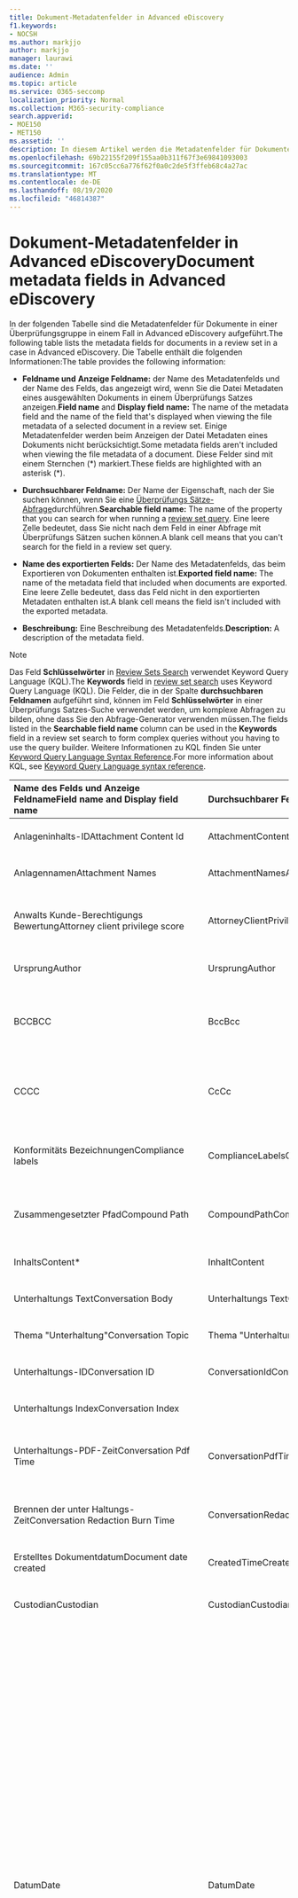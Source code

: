 ```yaml
---
title: Dokument-Metadatenfelder in Advanced eDiscovery
f1.keywords:
- NOCSH
ms.author: markjjo
author: markjjo
manager: laurawi
ms.date: ''
audience: Admin
ms.topic: article
ms.service: O365-seccomp
localization_priority: Normal
ms.collection: M365-security-compliance
search.appverid:
- MOE150
- MET150
ms.assetid: ''
description: In diesem Artikel werden die Metadatenfelder für Dokumente in einem Überprüfungs Satz in einem Fall in Advanced eDiscovery in Microsoft 365 definiert.
ms.openlocfilehash: 69b22155f209f155aa0b311f67f3e69841093003
ms.sourcegitcommit: 167c05cc6a776f62f0a0c2de5f3ffeb68c4a27ac
ms.translationtype: MT
ms.contentlocale: de-DE
ms.lasthandoff: 08/19/2020
ms.locfileid: "46814387"
---
```

# <a name="document-metadata-fields-in-advanced-ediscovery"></a><span data-ttu-id="d793c-103">Dokument-Metadatenfelder in Advanced eDiscovery</span><span class="sxs-lookup"><span data-stu-id="d793c-103">Document metadata fields in Advanced eDiscovery</span></span>

<span data-ttu-id="d793c-104">In der folgenden Tabelle sind die Metadatenfelder für Dokumente in einer Überprüfungsgruppe in einem Fall in Advanced eDiscovery aufgeführt.</span><span class="sxs-lookup"><span data-stu-id="d793c-104">The following table lists the metadata fields for documents in a review set in a case in Advanced eDiscovery.</span></span> <span data-ttu-id="d793c-105">Die Tabelle enthält die folgenden Informationen:</span><span class="sxs-lookup"><span data-stu-id="d793c-105">The table provides the following information:</span></span>

- <span data-ttu-id="d793c-106">**Feldname und** **Anzeige Feldname:** der Name des Metadatenfelds und der Name des Felds, das angezeigt wird, wenn Sie die Datei Metadaten eines ausgewählten Dokuments in einem Überprüfungs Satzes anzeigen.</span><span class="sxs-lookup"><span data-stu-id="d793c-106">**Field name** and **Display field name:** The name of the metadata field and the name of the field that's displayed when viewing the file metadata of a selected document in a review set.</span></span> <span data-ttu-id="d793c-107">Einige Metadatenfelder werden beim Anzeigen der Datei Metadaten eines Dokuments nicht berücksichtigt.</span><span class="sxs-lookup"><span data-stu-id="d793c-107">Some metadata fields aren't included when viewing the file metadata of a document.</span></span> <span data-ttu-id="d793c-108">Diese Felder sind mit einem Sternchen (\*) markiert.</span><span class="sxs-lookup"><span data-stu-id="d793c-108">These fields are highlighted with an asterisk (\*).</span></span>

- <span data-ttu-id="d793c-109">**Durchsuchbarer Feldname:** Der Name der Eigenschaft, nach der Sie suchen können, wenn Sie eine [Überprüfungs Sätze-Abfrage](review-set-search.md)durchführen.</span><span class="sxs-lookup"><span data-stu-id="d793c-109">**Searchable field name:** The name of the property that you can search for when running a [review set query](review-set-search.md).</span></span> <span data-ttu-id="d793c-110">Eine leere Zelle bedeutet, dass Sie nicht nach dem Feld in einer Abfrage mit Überprüfungs Sätzen suchen können.</span><span class="sxs-lookup"><span data-stu-id="d793c-110">A blank cell means that you can't search for the field in a review set query.</span></span>

- <span data-ttu-id="d793c-111">**Name des exportierten Felds:** Der Name des Metadatenfelds, das beim Exportieren von Dokumenten enthalten ist.</span><span class="sxs-lookup"><span data-stu-id="d793c-111">**Exported field name:** The name of the metadata field that included when documents are exported.</span></span>  <span data-ttu-id="d793c-112">Eine leere Zelle bedeutet, dass das Feld nicht in den exportierten Metadaten enthalten ist.</span><span class="sxs-lookup"><span data-stu-id="d793c-112">A blank cell means the field isn't included with the exported metadata.</span></span>

- <span data-ttu-id="d793c-113">**Beschreibung:** Eine Beschreibung des Metadatenfelds.</span><span class="sxs-lookup"><span data-stu-id="d793c-113">**Description:** A description of the metadata field.</span></span>

> [!NOTE]
> <span data-ttu-id="d793c-114">Das Feld **Schlüsselwörter** in [Review Sets Search](https://docs.microsoft.com/microsoft-365/compliance/review-set-search) verwendet Keyword Query Language (KQL).</span><span class="sxs-lookup"><span data-stu-id="d793c-114">The **Keywords** field in [review set search](https://docs.microsoft.com/microsoft-365/compliance/review-set-search) uses Keyword Query Language (KQL).</span></span> <span data-ttu-id="d793c-115">Die Felder, die in der Spalte **durchsuchbaren Feldnamen** aufgeführt sind, können im Feld **Schlüsselwörter** in einer Überprüfungs Satzes-Suche verwendet werden, um komplexe Abfragen zu bilden, ohne dass Sie den Abfrage-Generator verwenden müssen.</span><span class="sxs-lookup"><span data-stu-id="d793c-115">The fields listed in the **Searchable field name** column can be used in the **Keywords** field in a review set search to form complex queries without you having to use the query builder.</span></span> <span data-ttu-id="d793c-116">Weitere Informationen zu KQL finden Sie unter [Keyword Query Language Syntax Reference](https://go.microsoft.com/fwlink/?LinkId=269603).</span><span class="sxs-lookup"><span data-stu-id="d793c-116">For more information about KQL, see [Keyword Query Language syntax reference](https://go.microsoft.com/fwlink/?LinkId=269603).</span></span>

|<span data-ttu-id="d793c-117">Name des **Felds** und **Anzeige Feldname**</span><span class="sxs-lookup"><span data-stu-id="d793c-117">**Field name** and **Display field name**</span></span>|<span data-ttu-id="d793c-118">**Durchsuchbarer Feldname**</span><span class="sxs-lookup"><span data-stu-id="d793c-118">**Searchable field name**</span></span>|<span data-ttu-id="d793c-119">**Name des exportierten Felds**</span><span class="sxs-lookup"><span data-stu-id="d793c-119">**Exported field name**</span></span>|<span data-ttu-id="d793c-120">**Beschreibung**</span><span class="sxs-lookup"><span data-stu-id="d793c-120">**Description**</span></span>|
|:-----|:-----|:-----|:-----|
|<span data-ttu-id="d793c-121">Anlageninhalts-ID</span><span class="sxs-lookup"><span data-stu-id="d793c-121">Attachment Content Id</span></span>|<span data-ttu-id="d793c-122">AttachmentContentId</span><span class="sxs-lookup"><span data-stu-id="d793c-122">AttachmentContentId</span></span>||<span data-ttu-id="d793c-123">Anlageninhalts-ID des Elements.</span><span class="sxs-lookup"><span data-stu-id="d793c-123">Attachment content Id of the item.</span></span>|
|<span data-ttu-id="d793c-124">Anlagennamen</span><span class="sxs-lookup"><span data-stu-id="d793c-124">Attachment Names</span></span>|<span data-ttu-id="d793c-125">AttachmentNames</span><span class="sxs-lookup"><span data-stu-id="d793c-125">AttachmentNames</span></span>|<span data-ttu-id="d793c-126">Attachment_Names</span><span class="sxs-lookup"><span data-stu-id="d793c-126">Attachment_Names</span></span>|<span data-ttu-id="d793c-127">Liste der Namen von Anlagen.</span><span class="sxs-lookup"><span data-stu-id="d793c-127">List of names of attachments.</span></span>|
|<span data-ttu-id="d793c-128">Anwalts Kunde-Berechtigungs Bewertung</span><span class="sxs-lookup"><span data-stu-id="d793c-128">Attorney client privilege score</span></span>|<span data-ttu-id="d793c-129">AttorneyClientPrivilegeScore</span><span class="sxs-lookup"><span data-stu-id="d793c-129">AttorneyClientPrivilegeScore</span></span>||<span data-ttu-id="d793c-130">Inhalts Ergebnis des Anwalts-Client-Berechtigungsmodells.</span><span class="sxs-lookup"><span data-stu-id="d793c-130">Attorney-client privilege model content score.</span></span>|
|<span data-ttu-id="d793c-131">Ursprung</span><span class="sxs-lookup"><span data-stu-id="d793c-131">Author</span></span>|<span data-ttu-id="d793c-132">Ursprung</span><span class="sxs-lookup"><span data-stu-id="d793c-132">Author</span></span>|<span data-ttu-id="d793c-133">Doc_authors</span><span class="sxs-lookup"><span data-stu-id="d793c-133">Doc_authors</span></span>|<span data-ttu-id="d793c-134">Autor aus den Dokumentmetadaten.</span><span class="sxs-lookup"><span data-stu-id="d793c-134">Author from the document metadata.</span></span>|
|<span data-ttu-id="d793c-135">BCC</span><span class="sxs-lookup"><span data-stu-id="d793c-135">BCC</span></span>|<span data-ttu-id="d793c-136">Bcc</span><span class="sxs-lookup"><span data-stu-id="d793c-136">Bcc</span></span>|<span data-ttu-id="d793c-137">Email_bcc</span><span class="sxs-lookup"><span data-stu-id="d793c-137">Email_bcc</span></span>|<span data-ttu-id="d793c-138">BCC-Feld für Nachrichtentypen.</span><span class="sxs-lookup"><span data-stu-id="d793c-138">Bcc field for message types.</span></span> <span data-ttu-id="d793c-139">Format ist \*\*Display \<SMTPAddress> Name \*\*.</span><span class="sxs-lookup"><span data-stu-id="d793c-139">Format is **DisplayName \<SMTPAddress>**.</span></span>|
|<span data-ttu-id="d793c-140">CC</span><span class="sxs-lookup"><span data-stu-id="d793c-140">CC</span></span>|<span data-ttu-id="d793c-141">Cc</span><span class="sxs-lookup"><span data-stu-id="d793c-141">Cc</span></span>|<span data-ttu-id="d793c-142">Email_cc</span><span class="sxs-lookup"><span data-stu-id="d793c-142">Email_cc</span></span>|<span data-ttu-id="d793c-143">Feld CC für Nachrichtentypen.</span><span class="sxs-lookup"><span data-stu-id="d793c-143">Cc field for message types.</span></span> <span data-ttu-id="d793c-144">Format ist \*\*Display \<SMTPAddress> Name \*\*.</span><span class="sxs-lookup"><span data-stu-id="d793c-144">Format is **DisplayName \<SMTPAddress>**.</span></span>|
|<span data-ttu-id="d793c-145">Konformitäts Bezeichnungen</span><span class="sxs-lookup"><span data-stu-id="d793c-145">Compliance labels</span></span>|<span data-ttu-id="d793c-146">ComplianceLabels</span><span class="sxs-lookup"><span data-stu-id="d793c-146">ComplianceLabels</span></span>|<span data-ttu-id="d793c-147">Compliance_labels</span><span class="sxs-lookup"><span data-stu-id="d793c-147">Compliance_labels</span></span>|<span data-ttu-id="d793c-148">[Aufbewahrungs Bezeichnungen](retention.md) , die auf Inhalte in Office 365 angewendet werden.</span><span class="sxs-lookup"><span data-stu-id="d793c-148">[Retention labels](retention.md) applied to content in Office 365.</span></span>|
|<span data-ttu-id="d793c-149">Zusammengesetzter Pfad</span><span class="sxs-lookup"><span data-stu-id="d793c-149">Compound Path</span></span>|<span data-ttu-id="d793c-150">CompoundPath</span><span class="sxs-lookup"><span data-stu-id="d793c-150">CompoundPath</span></span>|<span data-ttu-id="d793c-151">Compound_path</span><span class="sxs-lookup"><span data-stu-id="d793c-151">Compound_path</span></span>|<span data-ttu-id="d793c-152">Mensch lesbarer Pfad, der die Quelle des Elements beschreibt.</span><span class="sxs-lookup"><span data-stu-id="d793c-152">Human readable path that describes the source of the item.</span></span>|
|<span data-ttu-id="d793c-153">Inhalts</span><span class="sxs-lookup"><span data-stu-id="d793c-153">Content\*</span></span>|<span data-ttu-id="d793c-154">Inhalt</span><span class="sxs-lookup"><span data-stu-id="d793c-154">Content</span></span>||<span data-ttu-id="d793c-155">Extrahierter Text des Elements.</span><span class="sxs-lookup"><span data-stu-id="d793c-155">Extracted text of the item.</span></span>|
|<span data-ttu-id="d793c-156">Unterhaltungs Text</span><span class="sxs-lookup"><span data-stu-id="d793c-156">Conversation Body</span></span>|<span data-ttu-id="d793c-157">Unterhaltungs Text</span><span class="sxs-lookup"><span data-stu-id="d793c-157">Conversation Body</span></span>||<span data-ttu-id="d793c-158">Unterhaltungs Text des Elements.</span><span class="sxs-lookup"><span data-stu-id="d793c-158">Conversation body of the item.</span></span>|
|<span data-ttu-id="d793c-159">Thema "Unterhaltung"</span><span class="sxs-lookup"><span data-stu-id="d793c-159">Conversation Topic</span></span>|<span data-ttu-id="d793c-160">Thema "Unterhaltung"</span><span class="sxs-lookup"><span data-stu-id="d793c-160">Conversation Topic</span></span>||<span data-ttu-id="d793c-161">Unterhaltungsthema des Elements.</span><span class="sxs-lookup"><span data-stu-id="d793c-161">Conversation topic of the item.</span></span>|
|<span data-ttu-id="d793c-162">Unterhaltungs-ID</span><span class="sxs-lookup"><span data-stu-id="d793c-162">Conversation ID</span></span>|<span data-ttu-id="d793c-163">ConversationId</span><span class="sxs-lookup"><span data-stu-id="d793c-163">ConversationId</span></span>|<span data-ttu-id="d793c-164">Conversation_ID</span><span class="sxs-lookup"><span data-stu-id="d793c-164">Conversation_ID</span></span>|<span data-ttu-id="d793c-165">Unterhaltungs-ID aus der Nachricht.</span><span class="sxs-lookup"><span data-stu-id="d793c-165">Conversation Id from the message.</span></span>|
|<span data-ttu-id="d793c-166">Unterhaltungs Index</span><span class="sxs-lookup"><span data-stu-id="d793c-166">Conversation Index</span></span>||<span data-ttu-id="d793c-167">Conversation_index</span><span class="sxs-lookup"><span data-stu-id="d793c-167">Conversation_index</span></span>|<span data-ttu-id="d793c-168">Unterhaltungsindex aus der Nachricht.</span><span class="sxs-lookup"><span data-stu-id="d793c-168">Conversation index from the message.</span></span>|
|<span data-ttu-id="d793c-169">Unterhaltungs-PDF-Zeit</span><span class="sxs-lookup"><span data-stu-id="d793c-169">Conversation Pdf Time</span></span>|<span data-ttu-id="d793c-170">ConversationPdfTime</span><span class="sxs-lookup"><span data-stu-id="d793c-170">ConversationPdfTime</span></span>||<span data-ttu-id="d793c-171">Datum, an dem die PDF-Version der Unterhaltung erstellt wurde.</span><span class="sxs-lookup"><span data-stu-id="d793c-171">Date when the PDF version of the conversation was created.</span></span>|
|<span data-ttu-id="d793c-172">Brennen der unter Haltungs-Zeit</span><span class="sxs-lookup"><span data-stu-id="d793c-172">Conversation Redaction Burn Time</span></span>|<span data-ttu-id="d793c-173">ConversationRedactionBurnTime</span><span class="sxs-lookup"><span data-stu-id="d793c-173">ConversationRedactionBurnTime</span></span>||<span data-ttu-id="d793c-174">Datum, an dem die PDF-Version der Unterhaltung für Chat erstellt wurde.</span><span class="sxs-lookup"><span data-stu-id="d793c-174">Date when the PDF version of the conversation was created for Chat.</span></span>|
|<span data-ttu-id="d793c-175">Erstelltes Dokumentdatum</span><span class="sxs-lookup"><span data-stu-id="d793c-175">Document date created</span></span>|<span data-ttu-id="d793c-176">CreatedTime</span><span class="sxs-lookup"><span data-stu-id="d793c-176">CreatedTime</span></span>|<span data-ttu-id="d793c-177">Doc_date_created</span><span class="sxs-lookup"><span data-stu-id="d793c-177">Doc_date_created</span></span>|<span data-ttu-id="d793c-178">Erstellungsdatum aus Dokumentmetadaten.</span><span class="sxs-lookup"><span data-stu-id="d793c-178">Create date from document metadata.</span></span>|
|<span data-ttu-id="d793c-179">Custodian</span><span class="sxs-lookup"><span data-stu-id="d793c-179">Custodian</span></span>|<span data-ttu-id="d793c-180">Custodian</span><span class="sxs-lookup"><span data-stu-id="d793c-180">Custodian</span></span>|<span data-ttu-id="d793c-181">Custodian</span><span class="sxs-lookup"><span data-stu-id="d793c-181">Custodian</span></span>|<span data-ttu-id="d793c-182">Name der Depotbank, der das Element zugeordnet wurde.</span><span class="sxs-lookup"><span data-stu-id="d793c-182">Name of the custodian the item was associated with.</span></span>|
|<span data-ttu-id="d793c-183">Datum</span><span class="sxs-lookup"><span data-stu-id="d793c-183">Date</span></span>|<span data-ttu-id="d793c-184">Datum</span><span class="sxs-lookup"><span data-stu-id="d793c-184">Date</span></span>|<span data-ttu-id="d793c-185">Datum</span><span class="sxs-lookup"><span data-stu-id="d793c-185">Date</span></span>|<span data-ttu-id="d793c-186">Date ist ein berechnetes Feld, das vom Dateityp abhängt.</span><span class="sxs-lookup"><span data-stu-id="d793c-186">Date is a computed field that depends on the file type.</span></span><br /><br /><span data-ttu-id="d793c-187">E-Mail: Sendedatum</span><span class="sxs-lookup"><span data-stu-id="d793c-187">Email: Sent date</span></span><br /><span data-ttu-id="d793c-188">E-Mail-Anlagen: Datum der letzten Änderung des Dokuments, wenn nicht verfügbar, das übergeordnete Datum gesendet</span><span class="sxs-lookup"><span data-stu-id="d793c-188">Email attachments: Last modified date of the document;if not available, the parent's Sent date</span></span><br /><span data-ttu-id="d793c-189">Eingebettete Dokumente: Datum der letzten Änderung des Dokuments; Wenn nicht verfügbar, Datum der letzten Änderung des übergeordneten Elements</span><span class="sxs-lookup"><span data-stu-id="d793c-189">Embedded documents: Last modified date of the document; if not available, the parent's last modified date</span></span><br /><span data-ttu-id="d793c-190">SPO-Dokumente (enthält moderne Anlagen): Datum der letzten Änderung in SharePoint; Wenn nicht verfügbar, Datum der letzten Änderung der Dokumente</span><span class="sxs-lookup"><span data-stu-id="d793c-190">SPO documents (includes modern attachments): SharePoint Last modified date; if not available, the documents last modified date</span></span><br /><span data-ttu-id="d793c-191">Nicht Office 365 Dokumente: Datum der letzten Änderung</span><span class="sxs-lookup"><span data-stu-id="d793c-191">Non-Office 365 documents: Last modified date</span></span><br /><span data-ttu-id="d793c-192">Besprechungen: Startdatum der Besprechung</span><span class="sxs-lookup"><span data-stu-id="d793c-192">Meetings: Meeting start date</span></span><br /><span data-ttu-id="d793c-193">Voicemail: Sendedatum</span><span class="sxs-lookup"><span data-stu-id="d793c-193">VoiceMail: Sent date</span></span><br /><span data-ttu-id="d793c-194">Chat: Datum gesendet</span><span class="sxs-lookup"><span data-stu-id="d793c-194">IM: Sent date</span></span>|
|<span data-ttu-id="d793c-195">Andere Pfade</span><span class="sxs-lookup"><span data-stu-id="d793c-195">Other paths</span></span>|<span data-ttu-id="d793c-196">Dedupedcompoundpath</span><span class="sxs-lookup"><span data-stu-id="d793c-196">Dedupedcompoundpath</span></span>|<span data-ttu-id="d793c-197">Deduped_compound_path</span><span class="sxs-lookup"><span data-stu-id="d793c-197">Deduped_compound_path</span></span>|<span data-ttu-id="d793c-198">Liste der zusammengesetzten Pfade von Dokumenten, bei denen es sich um exakte Duplikate (e-Mail: basierend auf Inhalt, Dokumente: basierend auf Hash) handelt.</span><span class="sxs-lookup"><span data-stu-id="d793c-198">List of compound paths of documents that are exact duplicates (email: based on content, documents: based on hash).</span></span>|
|<span data-ttu-id="d793c-199">Andere depotverwalter</span><span class="sxs-lookup"><span data-stu-id="d793c-199">Other custodians</span></span>|<span data-ttu-id="d793c-200">DedupedCustodians</span><span class="sxs-lookup"><span data-stu-id="d793c-200">DedupedCustodians</span></span>|<span data-ttu-id="d793c-201">Deduped_custodians</span><span class="sxs-lookup"><span data-stu-id="d793c-201">Deduped_custodians</span></span>|<span data-ttu-id="d793c-202">Liste der Verwalter von Dokumenten, bei denen es sich um exakte Duplikate handelt (für e-Mails, basierend auf dem Inhalt, für Dokumente, basierend auf Hash).</span><span class="sxs-lookup"><span data-stu-id="d793c-202">List of custodians of documents that are exact duplicates (for email, based on content; for documents, based on hash).</span></span>|
|<span data-ttu-id="d793c-203">Andere Datei-IDs</span><span class="sxs-lookup"><span data-stu-id="d793c-203">Other file IDs</span></span>|<span data-ttu-id="d793c-204">DedupedFileIds</span><span class="sxs-lookup"><span data-stu-id="d793c-204">DedupedFileIds</span></span>|<span data-ttu-id="d793c-205">Deduped_file_IDs</span><span class="sxs-lookup"><span data-stu-id="d793c-205">Deduped_file_IDs</span></span>|<span data-ttu-id="d793c-206">Liste der Datei-IDs von Dokumenten, bei denen es sich um exakte Duplikate handelt (für e-Mails basierend auf Inhalt; für Dokumente, die auf Hash basieren).</span><span class="sxs-lookup"><span data-stu-id="d793c-206">List of file IDs of documents that are exact duplicates (for email, based on content; for documents, based on hash).</span></span>|
|<span data-ttu-id="d793c-207">Dokument Kommentare</span><span class="sxs-lookup"><span data-stu-id="d793c-207">Document comments</span></span>|<span data-ttu-id="d793c-208">DocComments</span><span class="sxs-lookup"><span data-stu-id="d793c-208">DocComments</span></span>|<span data-ttu-id="d793c-209">Doc_comments</span><span class="sxs-lookup"><span data-stu-id="d793c-209">Doc_comments</span></span>|<span data-ttu-id="d793c-210">Kommentare aus den Dokumentmetadaten.</span><span class="sxs-lookup"><span data-stu-id="d793c-210">Comments from the document metadata.</span></span>|
|<span data-ttu-id="d793c-211">Dokument Unternehmen</span><span class="sxs-lookup"><span data-stu-id="d793c-211">Document company</span></span>||<span data-ttu-id="d793c-212">Doc_company</span><span class="sxs-lookup"><span data-stu-id="d793c-212">Doc_company</span></span>|<span data-ttu-id="d793c-213">Unternehmen aus den Dokumentmetadaten.</span><span class="sxs-lookup"><span data-stu-id="d793c-213">Company from the document metadata.</span></span>|
|<span data-ttu-id="d793c-214">DocIndex\*</span><span class="sxs-lookup"><span data-stu-id="d793c-214">DocIndex\*</span></span>|||<span data-ttu-id="d793c-215">Der Index in der Familie.</span><span class="sxs-lookup"><span data-stu-id="d793c-215">The index in the family.</span></span> <span data-ttu-id="d793c-216">**-1** oder **0** bedeutet, dass es sich um den Stamm handelt.</span><span class="sxs-lookup"><span data-stu-id="d793c-216">**-1** or **0** means it is the root.</span></span>|
|<span data-ttu-id="d793c-217">Dokument Schlüsselwörter</span><span class="sxs-lookup"><span data-stu-id="d793c-217">Document keywords</span></span>||<span data-ttu-id="d793c-218">Doc_keywords</span><span class="sxs-lookup"><span data-stu-id="d793c-218">Doc_keywords</span></span>|<span data-ttu-id="d793c-219">Schlüsselwörter aus den Dokumentmetadaten.</span><span class="sxs-lookup"><span data-stu-id="d793c-219">Keywords from the document metadata.</span></span>|
|<span data-ttu-id="d793c-220">Dokument geändert von</span><span class="sxs-lookup"><span data-stu-id="d793c-220">Document modified by</span></span>||<span data-ttu-id="d793c-221">Doc_modified_by</span><span class="sxs-lookup"><span data-stu-id="d793c-221">Doc_modified_by</span></span>|<span data-ttu-id="d793c-222">Datum der letzten Änderung nach aus Dokumentmetadaten.</span><span class="sxs-lookup"><span data-stu-id="d793c-222">Last modified date by from document metadata.</span></span>|
|<span data-ttu-id="d793c-223">Dokument Revision</span><span class="sxs-lookup"><span data-stu-id="d793c-223">Document Revision</span></span>||<span data-ttu-id="d793c-224">Doc_revision</span><span class="sxs-lookup"><span data-stu-id="d793c-224">Doc_revision</span></span>|<span data-ttu-id="d793c-225">Revision aus den Dokumentmetadaten.</span><span class="sxs-lookup"><span data-stu-id="d793c-225">Revision from the document metadata.</span></span>|
|<span data-ttu-id="d793c-226">Dokument Betreff</span><span class="sxs-lookup"><span data-stu-id="d793c-226">Document subject</span></span>||<span data-ttu-id="d793c-227">Doc_subject</span><span class="sxs-lookup"><span data-stu-id="d793c-227">Doc_subject</span></span>|<span data-ttu-id="d793c-228">Betreff aus den Dokumentmetadaten.</span><span class="sxs-lookup"><span data-stu-id="d793c-228">Subject from the document metadata.</span></span>|
|<span data-ttu-id="d793c-229">Dokumentvorlage</span><span class="sxs-lookup"><span data-stu-id="d793c-229">Document template</span></span>||<span data-ttu-id="d793c-230">Doc_template</span><span class="sxs-lookup"><span data-stu-id="d793c-230">Doc_template</span></span>|<span data-ttu-id="d793c-231">Vorlage aus den Dokumentmetadaten.</span><span class="sxs-lookup"><span data-stu-id="d793c-231">Template from the document metadata.</span></span>|
|<span data-ttu-id="d793c-232">Dominantes Design</span><span class="sxs-lookup"><span data-stu-id="d793c-232">Dominant theme</span></span>|<span data-ttu-id="d793c-233">DominantTheme</span><span class="sxs-lookup"><span data-stu-id="d793c-233">DominantTheme</span></span>|<span data-ttu-id="d793c-234">Dominant_theme</span><span class="sxs-lookup"><span data-stu-id="d793c-234">Dominant_theme</span></span>|<span data-ttu-id="d793c-235">Dominantes Design, berechnet für Analyse.</span><span class="sxs-lookup"><span data-stu-id="d793c-235">Dominant theme as calculated for analytics.</span></span>|
|<span data-ttu-id="d793c-236">Doppelte Teilmenge</span><span class="sxs-lookup"><span data-stu-id="d793c-236">Duplicate subset</span></span>||<span data-ttu-id="d793c-237">Duplicate_subset</span><span class="sxs-lookup"><span data-stu-id="d793c-237">Duplicate_subset</span></span>|<span data-ttu-id="d793c-238">Gruppen-ID für exakte Duplikate.</span><span class="sxs-lookup"><span data-stu-id="d793c-238">Group ID for exact duplicates.</span></span>|
|<span data-ttu-id="d793c-239">E-Mail-Adresse \*</span><span class="sxs-lookup"><span data-stu-id="d793c-239">EmailAction\*</span></span>||<span data-ttu-id="d793c-240">Email_action</span><span class="sxs-lookup"><span data-stu-id="d793c-240">Email_action</span></span>|<span data-ttu-id="d793c-241">Werte sind **None**, **Reply**oder **Forward**; basierend auf der Betreffzeile einer Nachricht.</span><span class="sxs-lookup"><span data-stu-id="d793c-241">Values are **None**, **Reply**, or **Forward**; based on the subject line of a message.</span></span>|
|<span data-ttu-id="d793c-242">E-Mail-Zustellungsbestätigung</span><span class="sxs-lookup"><span data-stu-id="d793c-242">Email Delivery Receipt</span></span>||<span data-ttu-id="d793c-243">Email_delivery_receipt</span><span class="sxs-lookup"><span data-stu-id="d793c-243">Email_delivery_receipt</span></span>|<span data-ttu-id="d793c-244">In Internet Kopfzeilen angegebene e-Mail-Adresse für Übermittlungsbestätigung.</span><span class="sxs-lookup"><span data-stu-id="d793c-244">Email address supplied in Internet Headers for delivery receipt.</span></span>|
|<span data-ttu-id="d793c-245">Importance</span><span class="sxs-lookup"><span data-stu-id="d793c-245">Importance</span></span>|<span data-ttu-id="d793c-246">EmailImportance</span><span class="sxs-lookup"><span data-stu-id="d793c-246">EmailImportance</span></span>|<span data-ttu-id="d793c-247">Email_importance</span><span class="sxs-lookup"><span data-stu-id="d793c-247">Email_importance</span></span>|<span data-ttu-id="d793c-248">Wichtigkeit der Nachricht: **0** -niedrig; **1** -normal; **2** -hoch</span><span class="sxs-lookup"><span data-stu-id="d793c-248">Importance of the message: **0** - Low; **1** - Normal; **2** - High</span></span>|
|<span data-ttu-id="d793c-249">EmailLevel</span><span class="sxs-lookup"><span data-stu-id="d793c-249">EmailLevel\*</span></span>||<span data-ttu-id="d793c-250">Email_level</span><span class="sxs-lookup"><span data-stu-id="d793c-250">Email_level</span></span>|<span data-ttu-id="d793c-251">Gibt die Ebene einer Nachricht innerhalb des e-Mail-Threads an, zu dem Sie gehört. Anlagen erben den Wert der übergeordneten Nachricht.</span><span class="sxs-lookup"><span data-stu-id="d793c-251">Indicates a message's level within the email thread it belongs to; attachments inherit its parent message's value.</span></span>|
|<span data-ttu-id="d793c-252">E-Mail-Nachrichten-ID</span><span class="sxs-lookup"><span data-stu-id="d793c-252">Email Message Id</span></span>||<span data-ttu-id="d793c-253">Email_message_ID</span><span class="sxs-lookup"><span data-stu-id="d793c-253">Email_message_ID</span></span>|<span data-ttu-id="d793c-254">Internet Nachrichten-ID aus der Nachricht.</span><span class="sxs-lookup"><span data-stu-id="d793c-254">Internet message Id from the message.</span></span>|
|<span data-ttu-id="d793c-255">EmailReadReceipt\*</span><span class="sxs-lookup"><span data-stu-id="d793c-255">EmailReadReceipt\*</span></span>||<span data-ttu-id="d793c-256">Email_read_receipt</span><span class="sxs-lookup"><span data-stu-id="d793c-256">Email_read_receipt</span></span>|<span data-ttu-id="d793c-257">E-Mail-Adresse, die in Internet Kopfzeilen zur Lesebestätigung angegeben wird.</span><span class="sxs-lookup"><span data-stu-id="d793c-257">Email address supplied in Internet Headers for read receipt.</span></span>|
|<span data-ttu-id="d793c-258">E-Mail-Sicherheit</span><span class="sxs-lookup"><span data-stu-id="d793c-258">Email Security</span></span>|<span data-ttu-id="d793c-259">EmailSecurity</span><span class="sxs-lookup"><span data-stu-id="d793c-259">EmailSecurity</span></span>|<span data-ttu-id="d793c-260">Email_security</span><span class="sxs-lookup"><span data-stu-id="d793c-260">Email_security</span></span>|<span data-ttu-id="d793c-261">Sicherheitseinstellung der Nachricht: **0** -None; **1** – signiert; **2** – verschlüsselt; **3** -verschlüsselt und signiert.</span><span class="sxs-lookup"><span data-stu-id="d793c-261">Security setting of the message: **0** - None; **1** - Signed; **2** -  Encrypted; **3** -  Encrypted and signed.</span></span>|
|<span data-ttu-id="d793c-262">E-Mail-Empfindlichkeit</span><span class="sxs-lookup"><span data-stu-id="d793c-262">Email Sensitivity</span></span>|<span data-ttu-id="d793c-263">EmailSensitivity</span><span class="sxs-lookup"><span data-stu-id="d793c-263">EmailSensitivity</span></span>|<span data-ttu-id="d793c-264">email_sensitivity</span><span class="sxs-lookup"><span data-stu-id="d793c-264">email_sensitivity</span></span>|<span data-ttu-id="d793c-265">Empfindlichkeitseinstellung der Nachricht: **0** -None; **1** persönlich; **2** – privat; **3** -CompanyConfidential.</span><span class="sxs-lookup"><span data-stu-id="d793c-265">Sensitivity setting of the message: **0** - None; **1** Personal; **2** - Private; **3** - CompanyConfidential.</span></span>|
|<span data-ttu-id="d793c-266">E-Mail-Gruppe</span><span class="sxs-lookup"><span data-stu-id="d793c-266">Email set</span></span>|<span data-ttu-id="d793c-267">E-Mail-Set</span><span class="sxs-lookup"><span data-stu-id="d793c-267">EmailSet</span></span>|<span data-ttu-id="d793c-268">Email_set</span><span class="sxs-lookup"><span data-stu-id="d793c-268">Email_set</span></span>|<span data-ttu-id="d793c-269">Gruppen-ID für alle Nachrichten in derselben e-Mail-Gruppe.</span><span class="sxs-lookup"><span data-stu-id="d793c-269">Group ID for all messages in the same email set.</span></span>|
|<span data-ttu-id="d793c-270">EmailThread\*</span><span class="sxs-lookup"><span data-stu-id="d793c-270">EmailThread\*</span></span>||<span data-ttu-id="d793c-271">Email_thread</span><span class="sxs-lookup"><span data-stu-id="d793c-271">Email_thread</span></span>|<span data-ttu-id="d793c-272">Position der Nachricht innerhalb des e-Mail-Satzes; besteht aus Knoten-IDs vom Stamm bis zur aktuellen Nachricht und werden durch Punkte (.) getrennt.</span><span class="sxs-lookup"><span data-stu-id="d793c-272">Position of the message within the email set; consists of node IDs from the root to the current message and are separated by periods (.).</span></span>|
|<span data-ttu-id="d793c-273">Extrahierter Inhaltstyp</span><span class="sxs-lookup"><span data-stu-id="d793c-273">Extracted content type</span></span>||<span data-ttu-id="d793c-274">Extracted_content_type</span><span class="sxs-lookup"><span data-stu-id="d793c-274">Extracted_content_type</span></span>|<span data-ttu-id="d793c-275">Extrahierter Inhaltstyp in Form von MIME-Typ; Beispiel: **Image/JPEG**</span><span class="sxs-lookup"><span data-stu-id="d793c-275">Extracted content type, in the form of mime type; for example, **image/jpeg**</span></span>|
|<span data-ttu-id="d793c-276">ExtractedTextLength\*</span><span class="sxs-lookup"><span data-stu-id="d793c-276">ExtractedTextLength\*</span></span>||<span data-ttu-id="d793c-277">Extracted_text_length</span><span class="sxs-lookup"><span data-stu-id="d793c-277">Extracted_text_length</span></span>|<span data-ttu-id="d793c-278">Anzahl der Zeichen im extrahierten Text.</span><span class="sxs-lookup"><span data-stu-id="d793c-278">Number of characters in the extracted text.</span></span>|
|<span data-ttu-id="d793c-279">Familien Relevanz-Score-Fall Ausgabe 1 \*</span><span class="sxs-lookup"><span data-stu-id="d793c-279">Family relevance score Case issue 1\*</span></span>||<span data-ttu-id="d793c-280">Family_relevance_score_case_issue_1</span><span class="sxs-lookup"><span data-stu-id="d793c-280">Family_relevance_score_case_issue_1</span></span>|<span data-ttu-id="d793c-281">Familien Relevanz-Ergebnis Fall Ausgabe 1 aus Relevanz.</span><span class="sxs-lookup"><span data-stu-id="d793c-281">Family relevance score Case issue 1 from Relevance.</span></span>|
|<span data-ttu-id="d793c-282">FamilyDuplicateSet\*</span><span class="sxs-lookup"><span data-stu-id="d793c-282">FamilyDuplicateSet\*</span></span>||<span data-ttu-id="d793c-283">Family_duplicate_set</span><span class="sxs-lookup"><span data-stu-id="d793c-283">Family_duplicate_set</span></span>|<span data-ttu-id="d793c-284">Numerischer Bezeichner für Familien, die exakte Duplikate von einander (gleicher Inhalt und alle gleichen Anlagen) sind.</span><span class="sxs-lookup"><span data-stu-id="d793c-284">Numeric identifier for families that are exact duplicates of each other (same content and all the same attachments).</span></span>|
|<span data-ttu-id="d793c-285">Familien-ID</span><span class="sxs-lookup"><span data-stu-id="d793c-285">Family ID</span></span>|<span data-ttu-id="d793c-286">FamilyID</span><span class="sxs-lookup"><span data-stu-id="d793c-286">FamilyId</span></span>|<span data-ttu-id="d793c-287">Family_ID</span><span class="sxs-lookup"><span data-stu-id="d793c-287">Family_ID</span></span>|<span data-ttu-id="d793c-288">Familien-ID-Gruppen alle Elemente zusammen; für e-Mail umfasst dies die Nachricht und alle Anlagen; für Dokumente umfasst dies das Dokument und alle eingebetteten Elemente.</span><span class="sxs-lookup"><span data-stu-id="d793c-288">Family Id groups together all items; for email, this includes the message and all attachments; for documents, this includes the document and any embedded items.</span></span>|
|<span data-ttu-id="d793c-289">Familiengröße</span><span class="sxs-lookup"><span data-stu-id="d793c-289">Family Size</span></span>||<span data-ttu-id="d793c-290">Family_size</span><span class="sxs-lookup"><span data-stu-id="d793c-290">Family_size</span></span>|<span data-ttu-id="d793c-291">Die Anzahl der Dokumente in der Familie.</span><span class="sxs-lookup"><span data-stu-id="d793c-291">Number of documents in the family.</span></span>|
|<span data-ttu-id="d793c-292">Datei Relevanz-Ergebnis Fall Problem 1 \*</span><span class="sxs-lookup"><span data-stu-id="d793c-292">File relevance score Case issue 1\*</span></span>||<span data-ttu-id="d793c-293">File_relevance_score_case_issue_1</span><span class="sxs-lookup"><span data-stu-id="d793c-293">File_relevance_score_case_issue_1</span></span>|<span data-ttu-id="d793c-294">Datei Relevanz-Ergebnis Fall Problem 1 aus Relevanz.</span><span class="sxs-lookup"><span data-stu-id="d793c-294">File relevance score Case issue 1 from Relevance.</span></span>|
|<span data-ttu-id="d793c-295">File-Klasse</span><span class="sxs-lookup"><span data-stu-id="d793c-295">File class</span></span>|<span data-ttu-id="d793c-296">Fileclass</span><span class="sxs-lookup"><span data-stu-id="d793c-296">FileClass</span></span>|<span data-ttu-id="d793c-297">File_class</span><span class="sxs-lookup"><span data-stu-id="d793c-297">File_class</span></span>|<span data-ttu-id="d793c-298">Für Inhalte aus SharePoint und OneDrive: **Document**; für Inhalte aus Exchange: **e-Mail** oder **Anhang**.</span><span class="sxs-lookup"><span data-stu-id="d793c-298">For content from SharePoint and OneDrive: **Document**; for content from Exchange: **Email** or **Attachment**.</span></span>|
|<span data-ttu-id="d793c-299">Datei-ID</span><span class="sxs-lookup"><span data-stu-id="d793c-299">File ID</span></span>|<span data-ttu-id="d793c-300">FileId</span><span class="sxs-lookup"><span data-stu-id="d793c-300">FileId</span></span>|<span data-ttu-id="d793c-301">File_ID</span><span class="sxs-lookup"><span data-stu-id="d793c-301">File_ID</span></span>|<span data-ttu-id="d793c-302">In der Anfrage eindeutige Dokument-ID.</span><span class="sxs-lookup"><span data-stu-id="d793c-302">Document identifier unique within the case.</span></span>|
|<span data-ttu-id="d793c-303">Erstelltes Dateisystem Datum</span><span class="sxs-lookup"><span data-stu-id="d793c-303">File system date created</span></span>||<span data-ttu-id="d793c-304">File_system_date_created</span><span class="sxs-lookup"><span data-stu-id="d793c-304">File_system_date_created</span></span>|<span data-ttu-id="d793c-305">Erstellungsdatum aus dem Dateisystem (gilt nur für nicht Office 365 Daten).</span><span class="sxs-lookup"><span data-stu-id="d793c-305">Created date from file system (only applies to non-Office 365 data).</span></span>|
|<span data-ttu-id="d793c-306">Dateisystem Datum geändert</span><span class="sxs-lookup"><span data-stu-id="d793c-306">File system date modified</span></span>||<span data-ttu-id="d793c-307">File_system_date_modified</span><span class="sxs-lookup"><span data-stu-id="d793c-307">File_system_date_modified</span></span>|<span data-ttu-id="d793c-308">Änderungsdatum aus dem Dateisystem (gilt nur für nicht Office 365 Daten).</span><span class="sxs-lookup"><span data-stu-id="d793c-308">Modified date from file system (only applies to non-Office 365 data).</span></span>|
|<span data-ttu-id="d793c-309">Dateityp</span><span class="sxs-lookup"><span data-stu-id="d793c-309">File Type</span></span>|<span data-ttu-id="d793c-310">FileType</span><span class="sxs-lookup"><span data-stu-id="d793c-310">FileType</span></span>||<span data-ttu-id="d793c-311">Dateityp des Elements basierend auf der Dateierweiterung.</span><span class="sxs-lookup"><span data-stu-id="d793c-311">File type of the item based on file extension.</span></span>|
|<span data-ttu-id="d793c-312">Gruppen-ID</span><span class="sxs-lookup"><span data-stu-id="d793c-312">Group Id</span></span>| <span data-ttu-id="d793c-313">GroupID</span><span class="sxs-lookup"><span data-stu-id="d793c-313">GroupID</span></span>|  |<span data-ttu-id="d793c-314">Gruppen-ID für gruppierten Inhalt.</span><span class="sxs-lookup"><span data-stu-id="d793c-314">Group ID for grouped content.</span></span>|
|<span data-ttu-id="d793c-315">Weist eine Anlage auf</span><span class="sxs-lookup"><span data-stu-id="d793c-315">Has attachment</span></span>|<span data-ttu-id="d793c-316">HasAttachment</span><span class="sxs-lookup"><span data-stu-id="d793c-316">HasAttachment</span></span>|<span data-ttu-id="d793c-317">Email_has_attachment</span><span class="sxs-lookup"><span data-stu-id="d793c-317">Email_has_attachment</span></span>|<span data-ttu-id="d793c-318">Gibt an, ob die Nachricht Anlagen enthält.</span><span class="sxs-lookup"><span data-stu-id="d793c-318">Indicates whether or not the message has attachments.</span></span>|
|<span data-ttu-id="d793c-319">Hat Anwalt</span><span class="sxs-lookup"><span data-stu-id="d793c-319">Has attorney</span></span>|<span data-ttu-id="d793c-320">HasAttorney</span><span class="sxs-lookup"><span data-stu-id="d793c-320">HasAttorney</span></span>||<span data-ttu-id="d793c-321">**True** , wenn mindestens einer der Teilnehmer in der anwaltsliste gefunden wird; Andernfalls ist der Wert **false**.</span><span class="sxs-lookup"><span data-stu-id="d793c-321">**True** when at least one of the participants is found in the attorney list; otherwise, the value is **False**.</span></span>|
|<span data-ttu-id="d793c-322">HasText</span><span class="sxs-lookup"><span data-stu-id="d793c-322">HasText\*</span></span>||<span data-ttu-id="d793c-323">Has_text</span><span class="sxs-lookup"><span data-stu-id="d793c-323">Has_text</span></span>|<span data-ttu-id="d793c-324">Gibt an, ob das Element über Text verfügt oder nicht. mögliche Werte sind **true** und **false**.</span><span class="sxs-lookup"><span data-stu-id="d793c-324">Indicates whether or not the item has text; possible values are **True** and **False**.</span></span>|
|<span data-ttu-id="d793c-325">Unveränderliche ID</span><span class="sxs-lookup"><span data-stu-id="d793c-325">Immutable ID</span></span>||<span data-ttu-id="d793c-326">Immutable_ID</span><span class="sxs-lookup"><span data-stu-id="d793c-326">Immutable_ID</span></span>|<span data-ttu-id="d793c-327">Diese ID wird verwendet, um ein Dokument innerhalb eines Überprüfungs Satzes eindeutig zu identifizieren.</span><span class="sxs-lookup"><span data-stu-id="d793c-327">This Id is used to uniquely identify a document within a review set.</span></span> <span data-ttu-id="d793c-328">Dieses Feld kann nicht in einer Überprüfung festgelegten Suche verwendet werden, und die ID kann nicht für den Zugriff auf ein Dokument an seinem systemeigenen Speicherort verwendet werden.</span><span class="sxs-lookup"><span data-stu-id="d793c-328">This field can't be used in a review set search and the Id can't be used to access a document in its native location.</span></span>|
|<span data-ttu-id="d793c-329">Inklusiv-Typ</span><span class="sxs-lookup"><span data-stu-id="d793c-329">Inclusive type</span></span>|<span data-ttu-id="d793c-330">Inklusivtype</span><span class="sxs-lookup"><span data-stu-id="d793c-330">InclusiveType</span></span>|<span data-ttu-id="d793c-331">Inclusive_type</span><span class="sxs-lookup"><span data-stu-id="d793c-331">Inclusive_type</span></span>|<span data-ttu-id="d793c-332">Integrativer Typ, berechnet für Analyse: **0** -nicht inklusive; **1** – inklusive; **2** – inklusive minus; **3** -inclusive-Kopie.</span><span class="sxs-lookup"><span data-stu-id="d793c-332">Inclusive type calculated for analytics: **0** - not inclusive; **1** - inclusive; **2** - inclusive minus; **3** - inclusive copy.</span></span>|
|<span data-ttu-id="d793c-333">In Antwort an ID</span><span class="sxs-lookup"><span data-stu-id="d793c-333">In Reply To Id</span></span>||<span data-ttu-id="d793c-334">In_reply_to_ID</span><span class="sxs-lookup"><span data-stu-id="d793c-334">In_reply_to_ID</span></span>|<span data-ttu-id="d793c-335">In Antwort an ID aus der Nachricht.</span><span class="sxs-lookup"><span data-stu-id="d793c-335">In reply to Id from the message.</span></span>|
|<span data-ttu-id="d793c-336">Ist eine moderne Anlage</span><span class="sxs-lookup"><span data-stu-id="d793c-336">Is modern attachment</span></span>| <span data-ttu-id="d793c-337">IsModernAttachment</span><span class="sxs-lookup"><span data-stu-id="d793c-337">IsModernAttachment</span></span>|  |<span data-ttu-id="d793c-338">Diese Datei ist eine moderne Anlage oder verknüpfte Datei.</span><span class="sxs-lookup"><span data-stu-id="d793c-338">This file is a modern attachment or linked file.</span></span>|
|<span data-ttu-id="d793c-339">Stammt aus Dokumentversion</span><span class="sxs-lookup"><span data-stu-id="d793c-339">Is from document version</span></span> | <span data-ttu-id="d793c-340">IsFromDocumentVersion</span><span class="sxs-lookup"><span data-stu-id="d793c-340">IsFromDocumentVersion</span></span> |  |<span data-ttu-id="d793c-341">Das aktuelle Dokument stammt aus einer anderen Version eines anderen Dokuments.</span><span class="sxs-lookup"><span data-stu-id="d793c-341">Current document is from a different version of another document.</span></span>|
|<span data-ttu-id="d793c-342">E-Mail-Anlage</span><span class="sxs-lookup"><span data-stu-id="d793c-342">Is email attachment</span></span> | <span data-ttu-id="d793c-343">IsEmailAttachment</span><span class="sxs-lookup"><span data-stu-id="d793c-343">IsEmailAttachment</span></span>|  |<span data-ttu-id="d793c-344">Dieses Element stammt aus einer e-Mail-Anlage, die als angefügtes Element an die Nachricht angezeigt wird.</span><span class="sxs-lookup"><span data-stu-id="d793c-344">This item is from an email attachment that shows up as an attached item to the message.</span></span>|
|<span data-ttu-id="d793c-345">Ist Inline Anlage</span><span class="sxs-lookup"><span data-stu-id="d793c-345">Is inline attachment</span></span>| <span data-ttu-id="d793c-346">IsInlineAttachment</span><span class="sxs-lookup"><span data-stu-id="d793c-346">IsInlineAttachment</span></span>|  |<span data-ttu-id="d793c-347">Dieser wurde Inline angefügt und wird im Textkörper der Nachricht angezeigt.</span><span class="sxs-lookup"><span data-stu-id="d793c-347">This was attached inline and shows up in the body of the message.</span></span>|
|<span data-ttu-id="d793c-348">Ist repräsentativ</span><span class="sxs-lookup"><span data-stu-id="d793c-348">Is Representative</span></span>|<span data-ttu-id="d793c-349">Isrepresentative</span><span class="sxs-lookup"><span data-stu-id="d793c-349">IsRepresentative</span></span>|<span data-ttu-id="d793c-350">Is_representative</span><span class="sxs-lookup"><span data-stu-id="d793c-350">Is_representative</span></span>|<span data-ttu-id="d793c-351">Ein Dokument in jeder Gruppe exakter Duplikate wird als repräsentativ gekennzeichnet.</span><span class="sxs-lookup"><span data-stu-id="d793c-351">One document in every set of exact duplicates is marked as representative.</span></span>|
|<span data-ttu-id="d793c-352">Elementklasse</span><span class="sxs-lookup"><span data-stu-id="d793c-352">Item class</span></span>|<span data-ttu-id="d793c-353">ItemClass</span><span class="sxs-lookup"><span data-stu-id="d793c-353">ItemClass</span></span>|<span data-ttu-id="d793c-354">Item_class</span><span class="sxs-lookup"><span data-stu-id="d793c-354">Item_class</span></span>|<span data-ttu-id="d793c-355">Von Exchange Server bereitgestellte Item-Klasse; Beispiel: **IPM. Hinweis:**</span><span class="sxs-lookup"><span data-stu-id="d793c-355">Item class supplied by exchange server; for example, **IPM.Note**</span></span>|
|<span data-ttu-id="d793c-356">Datum der letzten Änderung</span><span class="sxs-lookup"><span data-stu-id="d793c-356">Last modified date</span></span>|<span data-ttu-id="d793c-357">LastModifiedDate</span><span class="sxs-lookup"><span data-stu-id="d793c-357">LastModifiedDate</span></span>|<span data-ttu-id="d793c-358">Doc_date_modified</span><span class="sxs-lookup"><span data-stu-id="d793c-358">Doc_date_modified</span></span>|<span data-ttu-id="d793c-359">Datum der letzten Änderung aus Dokumentmetadaten.</span><span class="sxs-lookup"><span data-stu-id="d793c-359">Last modified date from document metadata.</span></span>|
|<span data-ttu-id="d793c-360">Laden-ID</span><span class="sxs-lookup"><span data-stu-id="d793c-360">Load ID</span></span>|<span data-ttu-id="d793c-361">Lade-Nr</span><span class="sxs-lookup"><span data-stu-id="d793c-361">LoadId</span></span>|<span data-ttu-id="d793c-362">Load_ID</span><span class="sxs-lookup"><span data-stu-id="d793c-362">Load_ID</span></span>|<span data-ttu-id="d793c-363">Die ID des Lade Satzes, in dem das Element einem Überprüfungs Satzes hinzugefügt wurde.</span><span class="sxs-lookup"><span data-stu-id="d793c-363">The Id of the load set in which the item was added to a review set.</span></span>|
|<span data-ttu-id="d793c-364">Standort</span><span class="sxs-lookup"><span data-stu-id="d793c-364">Location</span></span>|<span data-ttu-id="d793c-365">Standort</span><span class="sxs-lookup"><span data-stu-id="d793c-365">Location</span></span>|<span data-ttu-id="d793c-366">Standort</span><span class="sxs-lookup"><span data-stu-id="d793c-366">Location</span></span>|<span data-ttu-id="d793c-367">Zeichenfolge, die den Typ des Speicherorts angibt, aus dem Dokumente stammen.</span><span class="sxs-lookup"><span data-stu-id="d793c-367">String that indicates the type of location that documents were sourced from.</span></span><br /><br /><span data-ttu-id="d793c-368">**Importierte Daten** – nicht Office 365 Daten</span><span class="sxs-lookup"><span data-stu-id="d793c-368">**Imported Data** - Non-Office 365 data</span></span><br /><span data-ttu-id="d793c-369">**Teams** – Microsoft Teams</span><span class="sxs-lookup"><span data-stu-id="d793c-369">**Teams** - Microsoft Teams</span></span><br /><span data-ttu-id="d793c-370">**Exchange** -Exchange-Postfächer</span><span class="sxs-lookup"><span data-stu-id="d793c-370">**Exchange** - Exchange mailboxes</span></span><br /><span data-ttu-id="d793c-371">**SharePoint** -SharePoint-Websites</span><span class="sxs-lookup"><span data-stu-id="d793c-371">**SharePoint** - SharePoint sites</span></span><br /><span data-ttu-id="d793c-372">**OneDrive** -OneDrive-Konten</span><span class="sxs-lookup"><span data-stu-id="d793c-372">**OneDrive** - OneDrive accounts</span></span>|
|<span data-ttu-id="d793c-373">Speicherort Name</span><span class="sxs-lookup"><span data-stu-id="d793c-373">Location name</span></span>|<span data-ttu-id="d793c-374">LocationName</span><span class="sxs-lookup"><span data-stu-id="d793c-374">LocationName</span></span>|<span data-ttu-id="d793c-375">Location_name</span><span class="sxs-lookup"><span data-stu-id="d793c-375">Location_name</span></span>|<span data-ttu-id="d793c-376">Zeichenfolge, die die Quelle des Elements angibt.</span><span class="sxs-lookup"><span data-stu-id="d793c-376">String that identifies the source of the item.</span></span> <span data-ttu-id="d793c-377">Für Exchange ist dies die SMTP-Adresse des Postfachs. für SharePoint und OneDrive die URL für die Websitesammlung.</span><span class="sxs-lookup"><span data-stu-id="d793c-377">For exchange, this will be the SMTP address of the mailbox; for SharePoint and OneDrive, the URL for the site collection.</span></span>|
|<span data-ttu-id="d793c-378">Als repräsentativ gekennzeichnet</span><span class="sxs-lookup"><span data-stu-id="d793c-378">Marked as representative</span></span>|<span data-ttu-id="d793c-379">MarkAsRepresentative</span><span class="sxs-lookup"><span data-stu-id="d793c-379">MarkAsRepresentative</span></span>||<span data-ttu-id="d793c-380">Ein Dokument aus den einzelnen Sätzen exakter Duplikate wird als Repräsentanten markiert.</span><span class="sxs-lookup"><span data-stu-id="d793c-380">One document from each set of exact duplicates is marked as representatives.</span></span>|
|<span data-ttu-id="d793c-381">Als Pre-Tagged-Case-Problem 1 \* markiert</span><span class="sxs-lookup"><span data-stu-id="d793c-381">Marked as pre tagged Case issue 1\*</span></span>||<span data-ttu-id="d793c-382">Marked_as_pre_tagged_Case_issue_1</span><span class="sxs-lookup"><span data-stu-id="d793c-382">Marked_as_pre_tagged_Case_issue_1</span></span>|<span data-ttu-id="d793c-383">Als vorab markiertes Fall Problem 1 von Relevanz gekennzeichnet.</span><span class="sxs-lookup"><span data-stu-id="d793c-383">Marked as pre-tagged Case issue 1 from Relevance.</span></span>|
|<span data-ttu-id="d793c-384">Markiert als Ausgangsfall Problem 1 \*</span><span class="sxs-lookup"><span data-stu-id="d793c-384">Marked as seed Case issue 1\*</span></span>||<span data-ttu-id="d793c-385">Marked_as_seed_Case_issue_1</span><span class="sxs-lookup"><span data-stu-id="d793c-385">Marked_as_seed_Case_issue_1</span></span>|<span data-ttu-id="d793c-386">Als Ausgangsfall Problem 1 von Relevanz gekennzeichnet.</span><span class="sxs-lookup"><span data-stu-id="d793c-386">Marked as seed Case issue 1 from Relevance.</span></span>|
|<span data-ttu-id="d793c-387">Enddatum der Besprechung</span><span class="sxs-lookup"><span data-stu-id="d793c-387">Meeting End Date</span></span>|<span data-ttu-id="d793c-388">MeetingEndDate</span><span class="sxs-lookup"><span data-stu-id="d793c-388">MeetingEndDate</span></span>|<span data-ttu-id="d793c-389">Meeting_end_date</span><span class="sxs-lookup"><span data-stu-id="d793c-389">Meeting_end_date</span></span>|<span data-ttu-id="d793c-390">Termin für Besprechungsende für Besprechungen.</span><span class="sxs-lookup"><span data-stu-id="d793c-390">Meeting end date for meetings.</span></span>|
|<span data-ttu-id="d793c-391">Besprechungs Start Datum</span><span class="sxs-lookup"><span data-stu-id="d793c-391">Meeting Start Date</span></span>|<span data-ttu-id="d793c-392">MeetingStartDate</span><span class="sxs-lookup"><span data-stu-id="d793c-392">MeetingStartDate</span></span>|<span data-ttu-id="d793c-393">Meeting_start_date</span><span class="sxs-lookup"><span data-stu-id="d793c-393">Meeting_start_date</span></span>|<span data-ttu-id="d793c-394">Besprechungs Starttermin für Besprechungen.</span><span class="sxs-lookup"><span data-stu-id="d793c-394">Meeting start date for meetings.</span></span>|
|<span data-ttu-id="d793c-395">Nachrichten Art</span><span class="sxs-lookup"><span data-stu-id="d793c-395">Message kind</span></span>|<span data-ttu-id="d793c-396">MessageKind</span><span class="sxs-lookup"><span data-stu-id="d793c-396">MessageKind</span></span>|<span data-ttu-id="d793c-397">Message_kind</span><span class="sxs-lookup"><span data-stu-id="d793c-397">Message_kind</span></span>|<span data-ttu-id="d793c-398">Der Typ der zu suchenden Nachricht.</span><span class="sxs-lookup"><span data-stu-id="d793c-398">The type of message to search for.</span></span> <span data-ttu-id="d793c-399">Mögliche Werte: \*\* <br /> <br /> Kontakte <br /> docs <br /> e-Mail <br /> externaldata <br /> Faxe <br /> Chat <br /> Journals <br /> Meetings <br /> verläuft\*\* (gibt Elemente aus Chats, Besprechungen und Anrufe in Microsoft Teams zurück) \*\* <br /> Notizen <br /> Beiträge <br /> RSSfeeds <br /> Aufgaben <br /> Voicemail\*\*</span><span class="sxs-lookup"><span data-stu-id="d793c-399">Possible values: **<br /><br />contacts <br />docs <br />email <br />externaldata <br />faxes <br />im <br />journals <br />meetings <br />microsoftteams** (returns items from chats, meetings, and calls in Microsoft Teams) **<br />notes <br />posts <br />rssfeeds <br />tasks <br />voicemail**</span></span>| 
|<span data-ttu-id="d793c-400">Systemeigene Erweiterung</span><span class="sxs-lookup"><span data-stu-id="d793c-400">Native Extension</span></span>|<span data-ttu-id="d793c-401">NativeExtension</span><span class="sxs-lookup"><span data-stu-id="d793c-401">NativeExtension</span></span>|<span data-ttu-id="d793c-402">Native_extension</span><span class="sxs-lookup"><span data-stu-id="d793c-402">Native_extension</span></span>|<span data-ttu-id="d793c-403">Systemeigene Erweiterung des Elements.</span><span class="sxs-lookup"><span data-stu-id="d793c-403">Native extension of the item.</span></span>|
|<span data-ttu-id="d793c-404">Name der systemeigenen Datei</span><span class="sxs-lookup"><span data-stu-id="d793c-404">Native file name</span></span>|<span data-ttu-id="d793c-405">NativeFileName</span><span class="sxs-lookup"><span data-stu-id="d793c-405">NativeFileName</span></span>|<span data-ttu-id="d793c-406">Native_file_name</span><span class="sxs-lookup"><span data-stu-id="d793c-406">Native_file_name</span></span>|<span data-ttu-id="d793c-407">Name des systemeigenen Datei namens des Elements.</span><span class="sxs-lookup"><span data-stu-id="d793c-407">Native file name of the item.</span></span>|
|<span data-ttu-id="d793c-408">NativeMD5</span><span class="sxs-lookup"><span data-stu-id="d793c-408">NativeMD5</span></span>||<span data-ttu-id="d793c-409">Native_MD5</span><span class="sxs-lookup"><span data-stu-id="d793c-409">Native_MD5</span></span>|<span data-ttu-id="d793c-410">MD5-Hash (128-Bit-Hashwert) des Dateidatenstroms.</span><span class="sxs-lookup"><span data-stu-id="d793c-410">MD5 hash (128-bit hash value) of the file stream.</span></span>|
|<span data-ttu-id="d793c-411">NativeSHA256</span><span class="sxs-lookup"><span data-stu-id="d793c-411">NativeSHA256</span></span>||<span data-ttu-id="d793c-412">Native_SHA_256</span><span class="sxs-lookup"><span data-stu-id="d793c-412">Native_SHA_256</span></span>|<span data-ttu-id="d793c-413">SHA256-Hash (256-Bit-Hashwert) des Dateidatenstroms.</span><span class="sxs-lookup"><span data-stu-id="d793c-413">SHA256 hash (256-bit hash value) of the file stream.</span></span>|
|<span data-ttu-id="d793c-414">ND/et Sort: Ausschließen von Anlagen</span><span class="sxs-lookup"><span data-stu-id="d793c-414">ND/ET Sort: Excluding attachments</span></span>|<span data-ttu-id="d793c-415">NdEtSortExclAttach</span><span class="sxs-lookup"><span data-stu-id="d793c-415">NdEtSortExclAttach</span></span>|<span data-ttu-id="d793c-416">ND_ET_sort_excl_attach</span><span class="sxs-lookup"><span data-stu-id="d793c-416">ND_ET_sort_excl_attach</span></span>|<span data-ttu-id="d793c-417">Verkettung von e-Mail-Thread (et) und Near-Duplicate (ND) festgelegt.</span><span class="sxs-lookup"><span data-stu-id="d793c-417">Concatenation of the email thread (ET) set and Near-duplicate (ND) set.</span></span> <span data-ttu-id="d793c-418">Dieses Feld wird zur effizienten Sortierung zur Überprüfungszeit verwendet.</span><span class="sxs-lookup"><span data-stu-id="d793c-418">This field is used for efficient sorting at review time.</span></span> <span data-ttu-id="d793c-419">A **D** wird auf ND gesetzt, und **E** wird auf et-Sätzen fixiert.</span><span class="sxs-lookup"><span data-stu-id="d793c-419">A **D** is prefixed to ND sets and an **E** is prefixed to ET sets.</span></span>|
|<span data-ttu-id="d793c-420">ND/et Sort: einschließen von Anlagen</span><span class="sxs-lookup"><span data-stu-id="d793c-420">ND/ET Sort: Including attachments</span></span>|<span data-ttu-id="d793c-421">NdEtSortInclAttach</span><span class="sxs-lookup"><span data-stu-id="d793c-421">NdEtSortInclAttach</span></span>|<span data-ttu-id="d793c-422">ND_ET_sort_incl_attach</span><span class="sxs-lookup"><span data-stu-id="d793c-422">ND_ET_sort_incl_attach</span></span>|<span data-ttu-id="d793c-423">Verkettung eines e-Mail-Threads (et) und eines near-Duplicate (ND)-Satzes.</span><span class="sxs-lookup"><span data-stu-id="d793c-423">Concatenation of an email thread (ET) set and near-duplicate (ND) set.</span></span> <span data-ttu-id="d793c-424">Dieses Feld wird zur effizienten Sortierung zur Überprüfungszeit verwendet.</span><span class="sxs-lookup"><span data-stu-id="d793c-424">This field is used for efficient sorting at review time.</span></span> <span data-ttu-id="d793c-425">A **D** wird auf ND gesetzt, und **E** wird auf et-Sätzen fixiert.</span><span class="sxs-lookup"><span data-stu-id="d793c-425">A **D** is prefixed to ND sets and an **E** is prefixed to ET sets.</span></span> <span data-ttu-id="d793c-426">Auf jedes e-Mail-Element in einem et-Satz folgen die entsprechenden Anlagen.</span><span class="sxs-lookup"><span data-stu-id="d793c-426">Each email item in an ET set is followed by its appropriate attachments.</span></span>|
|<span data-ttu-id="d793c-427">Normales Relevanz-Ergebnis bei Ausgabe 1</span><span class="sxs-lookup"><span data-stu-id="d793c-427">Normalized relevance score Case issue 1</span></span>||<span data-ttu-id="d793c-428">Normalized_relevance_score_case_issue_1</span><span class="sxs-lookup"><span data-stu-id="d793c-428">Normalized_relevance_score_case_issue_1</span></span>|<span data-ttu-id="d793c-429">Normalisierte Relevanz-Bewertung bei Ausgabe 1 von Relevanz.</span><span class="sxs-lookup"><span data-stu-id="d793c-429">Normalized relevance score Case issue 1 from Relevance.</span></span>|
|<span data-ttu-id="d793c-430">O365-Autoren</span><span class="sxs-lookup"><span data-stu-id="d793c-430">O365 authors</span></span>||<span data-ttu-id="d793c-431">O365_authors</span><span class="sxs-lookup"><span data-stu-id="d793c-431">O365_authors</span></span>|<span data-ttu-id="d793c-432">Autor aus SharePoint.</span><span class="sxs-lookup"><span data-stu-id="d793c-432">Author from SharePoint.</span></span>|
|<span data-ttu-id="d793c-433">O365 erstellt von</span><span class="sxs-lookup"><span data-stu-id="d793c-433">O365 created by</span></span>||<span data-ttu-id="d793c-434">O365_created_by</span><span class="sxs-lookup"><span data-stu-id="d793c-434">O365_created_by</span></span>|<span data-ttu-id="d793c-435">Erstellt von aus SharePoint.</span><span class="sxs-lookup"><span data-stu-id="d793c-435">Created by from SharePoint.</span></span>|
|<span data-ttu-id="d793c-436">O365-Erstellungsdatum</span><span class="sxs-lookup"><span data-stu-id="d793c-436">O365 date created</span></span>||<span data-ttu-id="d793c-437">O365_date_created</span><span class="sxs-lookup"><span data-stu-id="d793c-437">O365_date_created</span></span>|<span data-ttu-id="d793c-438">Erstellt am-Datum aus SharePoint.</span><span class="sxs-lookup"><span data-stu-id="d793c-438">Created date from SharePoint.</span></span>|
|<span data-ttu-id="d793c-439">O365-Datum geändert</span><span class="sxs-lookup"><span data-stu-id="d793c-439">O365 date modified</span></span>||<span data-ttu-id="d793c-440">O365_date_modified</span><span class="sxs-lookup"><span data-stu-id="d793c-440">O365_date_modified</span></span>|<span data-ttu-id="d793c-441">Datum der letzten Änderung aus SharePoint.</span><span class="sxs-lookup"><span data-stu-id="d793c-441">Last modified date from SharePoint.</span></span>|
|<span data-ttu-id="d793c-442">O365 geändert von</span><span class="sxs-lookup"><span data-stu-id="d793c-442">O365 modified by</span></span>||<span data-ttu-id="d793c-443">O365_modified_by</span><span class="sxs-lookup"><span data-stu-id="d793c-443">O365_modified_by</span></span>|<span data-ttu-id="d793c-444">Geändert von von SharePoint.</span><span class="sxs-lookup"><span data-stu-id="d793c-444">Modified by from SharePoint.</span></span>|
|<span data-ttu-id="d793c-445">Übergeordnete ID</span><span class="sxs-lookup"><span data-stu-id="d793c-445">Parent ID</span></span>|<span data-ttu-id="d793c-446">ParentId</span><span class="sxs-lookup"><span data-stu-id="d793c-446">ParentId</span></span>|<span data-ttu-id="d793c-447">Parent_ID</span><span class="sxs-lookup"><span data-stu-id="d793c-447">Parent_ID</span></span>|<span data-ttu-id="d793c-448">ID des übergeordneten Elements des Elements.</span><span class="sxs-lookup"><span data-stu-id="d793c-448">Id of the item's parent.</span></span>|
|<span data-ttu-id="d793c-449">ParentNode</span><span class="sxs-lookup"><span data-stu-id="d793c-449">ParentNode</span></span>||<span data-ttu-id="d793c-450">Parent_node</span><span class="sxs-lookup"><span data-stu-id="d793c-450">Parent_node</span></span>|<span data-ttu-id="d793c-451">Die nächstgelegene vorherige e-Mail-Nachricht im e-Mail-Thread.</span><span class="sxs-lookup"><span data-stu-id="d793c-451">The closest preceding email message in the email thread.</span></span>|
|<span data-ttu-id="d793c-452">Übergeordneter Pfad</span><span class="sxs-lookup"><span data-stu-id="d793c-452">Parent path</span></span>|<span data-ttu-id="d793c-453">ParentPath</span><span class="sxs-lookup"><span data-stu-id="d793c-453">ParentPath</span></span>|<span data-ttu-id="d793c-454">Parent_path</span><span class="sxs-lookup"><span data-stu-id="d793c-454">Parent_path</span></span>|<span data-ttu-id="d793c-455">Zusammengesetzter Pfad des direkten übergeordneten Elements des Elements.</span><span class="sxs-lookup"><span data-stu-id="d793c-455">Compound path of the direct parent of the item.</span></span>|
|<span data-ttu-id="d793c-456">Teilnehmer Domänen</span><span class="sxs-lookup"><span data-stu-id="d793c-456">Participant domains</span></span>|<span data-ttu-id="d793c-457">ParticipantDomains</span><span class="sxs-lookup"><span data-stu-id="d793c-457">ParticipantDomains</span></span>|<span data-ttu-id="d793c-458">Email_participant_domains</span><span class="sxs-lookup"><span data-stu-id="d793c-458">Email_participant_domains</span></span>|<span data-ttu-id="d793c-459">Liste aller Domänen von Teilnehmern einer Nachricht.</span><span class="sxs-lookup"><span data-stu-id="d793c-459">List of all domains of participants of a message.</span></span>|
|<span data-ttu-id="d793c-460">Participants</span><span class="sxs-lookup"><span data-stu-id="d793c-460">Participants</span></span>|<span data-ttu-id="d793c-461">Participants</span><span class="sxs-lookup"><span data-stu-id="d793c-461">Participants</span></span>|<span data-ttu-id="d793c-462">Email_participants</span><span class="sxs-lookup"><span data-stu-id="d793c-462">Email_participants</span></span>|<span data-ttu-id="d793c-463">Liste aller Teilnehmer einer Nachricht; Beispiel: Sender, an, CC, BCC.</span><span class="sxs-lookup"><span data-stu-id="d793c-463">List of all participants of a message; for example, Sender, To, Cc, Bcc.</span></span>|
|<span data-ttu-id="d793c-464">Pivot-ID</span><span class="sxs-lookup"><span data-stu-id="d793c-464">Pivot ID</span></span>|<span data-ttu-id="d793c-465">Pivot-Nr</span><span class="sxs-lookup"><span data-stu-id="d793c-465">PivotId</span></span>|<span data-ttu-id="d793c-466">Pivot_ID</span><span class="sxs-lookup"><span data-stu-id="d793c-466">Pivot_ID</span></span>|<span data-ttu-id="d793c-467">Die ID eines Pivots.</span><span class="sxs-lookup"><span data-stu-id="d793c-467">The ID of a pivot.</span></span>|
|<span data-ttu-id="d793c-468">Potenziell privilegiert</span><span class="sxs-lookup"><span data-stu-id="d793c-468">Potentially privileged</span></span>|<span data-ttu-id="d793c-469">PotentiallyPrivileged</span><span class="sxs-lookup"><span data-stu-id="d793c-469">PotentiallyPrivileged</span></span>|<span data-ttu-id="d793c-470">Potentially_privileged</span><span class="sxs-lookup"><span data-stu-id="d793c-470">Potentially_privileged</span></span>|<span data-ttu-id="d793c-471">True, wenn das Dokument vom Typ "Anwalts Client-Rechte Erkennung" potenziell privilegiert wird</span><span class="sxs-lookup"><span data-stu-id="d793c-471">True if attorney-client privilege detection model considers the document potentially privileged</span></span>|
|<span data-ttu-id="d793c-472">Verarbeitungsstatus</span><span class="sxs-lookup"><span data-stu-id="d793c-472">Processing status</span></span>|<span data-ttu-id="d793c-473">ProcessingStatus</span><span class="sxs-lookup"><span data-stu-id="d793c-473">ProcessingStatus</span></span>|<span data-ttu-id="d793c-474">Error_code</span><span class="sxs-lookup"><span data-stu-id="d793c-474">Error_code</span></span>|<span data-ttu-id="d793c-475">Verarbeitungsstatus, nachdem das Element zu einem Überprüfungs Sätze hinzugefügt wurde.</span><span class="sxs-lookup"><span data-stu-id="d793c-475">Processing status after the item was added to a review set.</span></span>|
|<span data-ttu-id="d793c-476">Lese Prozent Fall Problem 1</span><span class="sxs-lookup"><span data-stu-id="d793c-476">Read percent Case issue 1</span></span>||<span data-ttu-id="d793c-477">Read_percent_Case_issue_1</span><span class="sxs-lookup"><span data-stu-id="d793c-477">Read_percent_Case_issue_1</span></span>|<span data-ttu-id="d793c-478">Lesen Sie Prozent Fall Problem 1 aus Relevanz.</span><span class="sxs-lookup"><span data-stu-id="d793c-478">Read percent Case issue 1 from Relevance.</span></span>|
|<span data-ttu-id="d793c-479">Quantil lesen</span><span class="sxs-lookup"><span data-stu-id="d793c-479">Read percentile</span></span>|<span data-ttu-id="d793c-480">ReadPercentile</span><span class="sxs-lookup"><span data-stu-id="d793c-480">ReadPercentile</span></span>||<span data-ttu-id="d793c-481">Lesen Sie Quantil für das Dokument basierend auf Relevanz.</span><span class="sxs-lookup"><span data-stu-id="d793c-481">Read percentile for the document based on Relevance.</span></span>|
|<span data-ttu-id="d793c-482">Empfängeranzahl</span><span class="sxs-lookup"><span data-stu-id="d793c-482">Recipient Count</span></span>||<span data-ttu-id="d793c-483">Recipient_count</span><span class="sxs-lookup"><span data-stu-id="d793c-483">Recipient_count</span></span>|<span data-ttu-id="d793c-484">Die Anzahl der Empfänger in der Nachricht.</span><span class="sxs-lookup"><span data-stu-id="d793c-484">Number of recipients in the message.</span></span>|
|<span data-ttu-id="d793c-485">Empfängerdomänen</span><span class="sxs-lookup"><span data-stu-id="d793c-485">Recipient domains</span></span>|<span data-ttu-id="d793c-486">RecipientDomains</span><span class="sxs-lookup"><span data-stu-id="d793c-486">RecipientDomains</span></span>|<span data-ttu-id="d793c-487">Email_recipient_domains</span><span class="sxs-lookup"><span data-stu-id="d793c-487">Email_recipient_domains</span></span>|<span data-ttu-id="d793c-488">Liste aller Domänen der Empfänger einer Nachricht.</span><span class="sxs-lookup"><span data-stu-id="d793c-488">List of all domains of recipients of a message.</span></span>|
|<span data-ttu-id="d793c-489">Empfänger</span><span class="sxs-lookup"><span data-stu-id="d793c-489">Recipients</span></span>|<span data-ttu-id="d793c-490">Empfänger</span><span class="sxs-lookup"><span data-stu-id="d793c-490">Recipients</span></span>|<span data-ttu-id="d793c-491">Email_recipients</span><span class="sxs-lookup"><span data-stu-id="d793c-491">Email_recipients</span></span>|<span data-ttu-id="d793c-492">Liste aller Empfänger einer Nachricht (an, CC, BCC).</span><span class="sxs-lookup"><span data-stu-id="d793c-492">List of all recipients of a message (To, Cc, Bcc).</span></span>|
|<span data-ttu-id="d793c-493">Relevanz-Ladegruppen Fall Problem 1</span><span class="sxs-lookup"><span data-stu-id="d793c-493">Relevance load group Case issue 1</span></span>||<span data-ttu-id="d793c-494">Relevance_load_group_case_issue_1</span><span class="sxs-lookup"><span data-stu-id="d793c-494">Relevance_load_group_case_issue_1</span></span>|<span data-ttu-id="d793c-495">Relevanz-Ladegruppen Fall Problem 1 aus Relevanz.</span><span class="sxs-lookup"><span data-stu-id="d793c-495">Relevance load group Case issue 1 from Relevance.</span></span>|
|<span data-ttu-id="d793c-496">Beschreibung des Problems mit Relevanz-Status (Fall 1)</span><span class="sxs-lookup"><span data-stu-id="d793c-496">Relevance status description Case issue 1</span></span>||<span data-ttu-id="d793c-497">Relevance_status_description_Case_issue_1</span><span class="sxs-lookup"><span data-stu-id="d793c-497">Relevance_status_description_Case_issue_1</span></span>|<span data-ttu-id="d793c-498">Relevanz-Status Beschreibung Fall Problem 1 aus Relevanz.</span><span class="sxs-lookup"><span data-stu-id="d793c-498">Relevance status description Case issue 1 from Relevance.</span></span>|
|<span data-ttu-id="d793c-499">Relevanz-Tag-Fall Problem 1</span><span class="sxs-lookup"><span data-stu-id="d793c-499">Relevance tag Case issue 1</span></span>||<span data-ttu-id="d793c-500">Relevance_tag_case_issue_1</span><span class="sxs-lookup"><span data-stu-id="d793c-500">Relevance_tag_case_issue_1</span></span>|<span data-ttu-id="d793c-501">Relevanz-Tag-Fall Problem 1 aus Relevanz.</span><span class="sxs-lookup"><span data-stu-id="d793c-501">Relevance tag Case issue 1 from Relevance.</span></span>|
|<span data-ttu-id="d793c-502">Relevanz-Kommentar</span><span class="sxs-lookup"><span data-stu-id="d793c-502">Relevance Comment</span></span>||<span data-ttu-id="d793c-503">Relevance_comment</span><span class="sxs-lookup"><span data-stu-id="d793c-503">Relevance_comment</span></span>|<span data-ttu-id="d793c-504">Kommentarfeld aus Relevanz.</span><span class="sxs-lookup"><span data-stu-id="d793c-504">Comment field from Relevance.</span></span>|
|<span data-ttu-id="d793c-505">Relevanz-Ergebnis</span><span class="sxs-lookup"><span data-stu-id="d793c-505">Relevance score</span></span>|<span data-ttu-id="d793c-506">RelevanceScore</span><span class="sxs-lookup"><span data-stu-id="d793c-506">RelevanceScore</span></span>||<span data-ttu-id="d793c-507">Relevanz-Score eines Dokuments, das auf Relevanz basiert.</span><span class="sxs-lookup"><span data-stu-id="d793c-507">Relevance score of a document based on Relevance.</span></span>|
|<span data-ttu-id="d793c-508">Relevanz-Tag</span><span class="sxs-lookup"><span data-stu-id="d793c-508">Relevance tag</span></span>|<span data-ttu-id="d793c-509">RelevanceTag</span><span class="sxs-lookup"><span data-stu-id="d793c-509">RelevanceTag</span></span>||<span data-ttu-id="d793c-510">Relevanz-Score eines Dokuments, das auf Relevanz basiert.</span><span class="sxs-lookup"><span data-stu-id="d793c-510">Relevance score of a document based on Relevance.</span></span>|
|<span data-ttu-id="d793c-511">Vertreter-ID</span><span class="sxs-lookup"><span data-stu-id="d793c-511">Representative ID</span></span>|<span data-ttu-id="d793c-512">Representative-Nr</span><span class="sxs-lookup"><span data-stu-id="d793c-512">RepresentativeId</span></span>||<span data-ttu-id="d793c-513">Numerischer Bezeichner der einzelnen Sätze exakter Duplikate.</span><span class="sxs-lookup"><span data-stu-id="d793c-513">Numeric identifier of each set of exact duplicates.</span></span>|
|<span data-ttu-id="d793c-514">Absender</span><span class="sxs-lookup"><span data-stu-id="d793c-514">Sender</span></span>|<span data-ttu-id="d793c-515">Absender</span><span class="sxs-lookup"><span data-stu-id="d793c-515">Sender</span></span>|<span data-ttu-id="d793c-516">Email_sender</span><span class="sxs-lookup"><span data-stu-id="d793c-516">Email_sender</span></span>|<span data-ttu-id="d793c-517">Absenderfeld (von) für Nachrichtentypen.</span><span class="sxs-lookup"><span data-stu-id="d793c-517">Sender (From) field for message types.</span></span> <span data-ttu-id="d793c-518">Format ist \*\*Display \<SmtpAddress> Name \*\*.</span><span class="sxs-lookup"><span data-stu-id="d793c-518">Format is **DisplayName \<SmtpAddress>**.</span></span>|
|<span data-ttu-id="d793c-519">Absender/Autor</span><span class="sxs-lookup"><span data-stu-id="d793c-519">Sender/Author</span></span>|<span data-ttu-id="d793c-520">SenderAuthor</span><span class="sxs-lookup"><span data-stu-id="d793c-520">SenderAuthor</span></span>||<span data-ttu-id="d793c-521">Berechnetes Feld, das aus dem Absender oder dem Autor des Elements besteht.</span><span class="sxs-lookup"><span data-stu-id="d793c-521">Calculated field comprised of the sender or author of the item.</span></span>|
|<span data-ttu-id="d793c-522">Absenderdomäne</span><span class="sxs-lookup"><span data-stu-id="d793c-522">Sender domain</span></span>|<span data-ttu-id="d793c-523">SenderDomain</span><span class="sxs-lookup"><span data-stu-id="d793c-523">SenderDomain</span></span>|<span data-ttu-id="d793c-524">Email_sender_domain</span><span class="sxs-lookup"><span data-stu-id="d793c-524">Email_sender_domain</span></span>|<span data-ttu-id="d793c-525">Domäne des Absenders.</span><span class="sxs-lookup"><span data-stu-id="d793c-525">Domain of the sender.</span></span>|
|<span data-ttu-id="d793c-526">Gesendet</span><span class="sxs-lookup"><span data-stu-id="d793c-526">Sent</span></span>|<span data-ttu-id="d793c-527">Gesendet</span><span class="sxs-lookup"><span data-stu-id="d793c-527">Sent</span></span>|<span data-ttu-id="d793c-528">Email_date_sent</span><span class="sxs-lookup"><span data-stu-id="d793c-528">Email_date_sent</span></span>|<span data-ttu-id="d793c-529">Gesendet am-Datum der Nachricht.</span><span class="sxs-lookup"><span data-stu-id="d793c-529">Sent date of the message.</span></span>|
|<span data-ttu-id="d793c-530">Bestellung festlegen: inklusive zuerst</span><span class="sxs-lookup"><span data-stu-id="d793c-530">Set Order: Inclusive First</span></span>|<span data-ttu-id="d793c-531">SetOrderInclusivesFirst</span><span class="sxs-lookup"><span data-stu-id="d793c-531">SetOrderInclusivesFirst</span></span>|<span data-ttu-id="d793c-532">Set_order_inclusives_first</span><span class="sxs-lookup"><span data-stu-id="d793c-532">Set_order_inclusives_first</span></span>|<span data-ttu-id="d793c-533">Sortierfeld-e-Mail und Anlagen: kontra chronologisch; Documents: Pivot zuerst dann nach absteigender Ähnlichkeits Bewertung.</span><span class="sxs-lookup"><span data-stu-id="d793c-533">Sorting field - email and attachments: counter-chronological; documents: pivot first then by descending similarity score.</span></span>|
|<span data-ttu-id="d793c-534">SimilarityPercent</span><span class="sxs-lookup"><span data-stu-id="d793c-534">SimilarityPercent</span></span>||<span data-ttu-id="d793c-535">Similarity_percent</span><span class="sxs-lookup"><span data-stu-id="d793c-535">Similarity_percent</span></span>|<span data-ttu-id="d793c-536">Gibt an, wie ähnlich ein Dokument mit dem Drehpunkt des nahe doppelten Satzes ist.</span><span class="sxs-lookup"><span data-stu-id="d793c-536">Indicates how similar a document is to the pivot of the near duplicate set.</span></span>|
|<span data-ttu-id="d793c-537">Native Dateigröße</span><span class="sxs-lookup"><span data-stu-id="d793c-537">Native file size</span></span>|<span data-ttu-id="d793c-538">Größe</span><span class="sxs-lookup"><span data-stu-id="d793c-538">Size</span></span>|<span data-ttu-id="d793c-539">Native_size</span><span class="sxs-lookup"><span data-stu-id="d793c-539">Native_size</span></span>|<span data-ttu-id="d793c-540">Die Anzahl der Bytes des systemeigenen Elements.</span><span class="sxs-lookup"><span data-stu-id="d793c-540">Number of bytes of the native item.</span></span>|
|<span data-ttu-id="d793c-541">Betreff</span><span class="sxs-lookup"><span data-stu-id="d793c-541">Subject</span></span>|<span data-ttu-id="d793c-542">Betreff</span><span class="sxs-lookup"><span data-stu-id="d793c-542">Subject</span></span>|<span data-ttu-id="d793c-543">Email_subject</span><span class="sxs-lookup"><span data-stu-id="d793c-543">Email_subject</span></span>|<span data-ttu-id="d793c-544">Betreff der Nachricht.</span><span class="sxs-lookup"><span data-stu-id="d793c-544">Subject of the message.</span></span>|
|<span data-ttu-id="d793c-545">Betreff/Titel</span><span class="sxs-lookup"><span data-stu-id="d793c-545">Subject/Title</span></span>|<span data-ttu-id="d793c-546">Betreff erstellt</span><span class="sxs-lookup"><span data-stu-id="d793c-546">SubjectTitle</span></span>||<span data-ttu-id="d793c-547">Berechnetes Feld, das aus dem Betreff oder Titel des Elements besteht.</span><span class="sxs-lookup"><span data-stu-id="d793c-547">Calculated field comprised of the subject or title of the item.</span></span>|
|<span data-ttu-id="d793c-548">Gekennzeichnet durch Fall Ausgabe 1</span><span class="sxs-lookup"><span data-stu-id="d793c-548">Tagged by Case issue 1</span></span>||<span data-ttu-id="d793c-549">Tagged_by_Case_issue_1</span><span class="sxs-lookup"><span data-stu-id="d793c-549">Tagged_by_Case_issue_1</span></span>|<span data-ttu-id="d793c-550">Benutzer, der dieses Dokument für Fall Issue 1 relevant markiert hat.</span><span class="sxs-lookup"><span data-stu-id="d793c-550">User who tagged this document for Case issue 1 in Relevance.</span></span>|
|<span data-ttu-id="d793c-551">Tags</span><span class="sxs-lookup"><span data-stu-id="d793c-551">Tags</span></span>|<span data-ttu-id="d793c-552">Tags</span><span class="sxs-lookup"><span data-stu-id="d793c-552">Tags</span></span>|<span data-ttu-id="d793c-553">Tags</span><span class="sxs-lookup"><span data-stu-id="d793c-553">Tags</span></span>|<span data-ttu-id="d793c-554">In einem Überprüfungs Satzes angewendete Tags.</span><span class="sxs-lookup"><span data-stu-id="d793c-554">Tags applied in a review set.</span></span>|
|<span data-ttu-id="d793c-555">Themenliste</span><span class="sxs-lookup"><span data-stu-id="d793c-555">Themes list</span></span>|<span data-ttu-id="d793c-556">Themeslist</span><span class="sxs-lookup"><span data-stu-id="d793c-556">ThemesList</span></span>|<span data-ttu-id="d793c-557">Themes_list</span><span class="sxs-lookup"><span data-stu-id="d793c-557">Themes_list</span></span>|<span data-ttu-id="d793c-558">Für Analyse berechnete Themenliste.</span><span class="sxs-lookup"><span data-stu-id="d793c-558">Themes list as calculated for analytics.</span></span>|
|<span data-ttu-id="d793c-559">Titel</span><span class="sxs-lookup"><span data-stu-id="d793c-559">Title</span></span>|<span data-ttu-id="d793c-560">Titel</span><span class="sxs-lookup"><span data-stu-id="d793c-560">Title</span></span>|<span data-ttu-id="d793c-561">Doc_title</span><span class="sxs-lookup"><span data-stu-id="d793c-561">Doc_title</span></span>|<span data-ttu-id="d793c-562">Titel aus den Dokumentmetadaten.</span><span class="sxs-lookup"><span data-stu-id="d793c-562">Title from the document metadata.</span></span>|
|<span data-ttu-id="d793c-563">An</span><span class="sxs-lookup"><span data-stu-id="d793c-563">To</span></span>|<span data-ttu-id="d793c-564">An</span><span class="sxs-lookup"><span data-stu-id="d793c-564">To</span></span>|<span data-ttu-id="d793c-565">Email_to</span><span class="sxs-lookup"><span data-stu-id="d793c-565">Email_to</span></span>|<span data-ttu-id="d793c-566">An-Feld für Nachrichtentypen.</span><span class="sxs-lookup"><span data-stu-id="d793c-566">To field for message types.</span></span> <span data-ttu-id="d793c-567">Format ist **Display \<SmtpAddress> Name**</span><span class="sxs-lookup"><span data-stu-id="d793c-567">Format is **DisplayName\<SmtpAddress>**</span></span>|
|<span data-ttu-id="d793c-568">Eindeutig in e-Mail-Gruppe</span><span class="sxs-lookup"><span data-stu-id="d793c-568">Unique in email set</span></span>|<span data-ttu-id="d793c-569">UniqueInEmailSet</span><span class="sxs-lookup"><span data-stu-id="d793c-569">UniqueInEmailSet</span></span>||<span data-ttu-id="d793c-570">**False** , wenn in der e-Mail-Gruppe ein Duplikat der Anlage vorhanden ist.</span><span class="sxs-lookup"><span data-stu-id="d793c-570">**False** if there's a duplicate of the attachment in its email set.</span></span>|
|<span data-ttu-id="d793c-571">Wurde behoben</span><span class="sxs-lookup"><span data-stu-id="d793c-571">Was Remediated</span></span>|<span data-ttu-id="d793c-572">WasRemediated</span><span class="sxs-lookup"><span data-stu-id="d793c-572">WasRemediated</span></span>|<span data-ttu-id="d793c-573">Was_Remediated</span><span class="sxs-lookup"><span data-stu-id="d793c-573">Was_Remediated</span></span>|<span data-ttu-id="d793c-574">**True** , wenn das Element behoben wurde, andernfalls **false**.</span><span class="sxs-lookup"><span data-stu-id="d793c-574">**True** if the item was remediated, otherwise **False**.</span></span>|
|<span data-ttu-id="d793c-575">Wörter zählen</span><span class="sxs-lookup"><span data-stu-id="d793c-575">Word count</span></span>|<span data-ttu-id="d793c-576">WordCount</span><span class="sxs-lookup"><span data-stu-id="d793c-576">WordCount</span></span>|<span data-ttu-id="d793c-577">Word_count</span><span class="sxs-lookup"><span data-stu-id="d793c-577">Word_count</span></span>|<span data-ttu-id="d793c-578">Die Anzahl der Wörter im Element.</span><span class="sxs-lookup"><span data-stu-id="d793c-578">Number of words in the item.</span></span>|
|||||

> [!NOTE]
> <span data-ttu-id="d793c-579">Weitere Informationen zu durchsuchbaren Eigenschaften beim Durchsuchen Office 365 Inhaltsspeicher Ortes beim Erfassen von Daten für einen erweiterten eDiscovery-Fall finden Sie unter [Keyword-Abfragen und Suchbedingungen für die Inhaltssuche](keyword-queries-and-search-conditions.md).</span><span class="sxs-lookup"><span data-stu-id="d793c-579">For more information about searchable properties when searching Office 365 content locations when you're collecting data for an Advanced eDiscovery case, see [Keyword queries and search conditions for Content Search](keyword-queries-and-search-conditions.md).</span></span>
